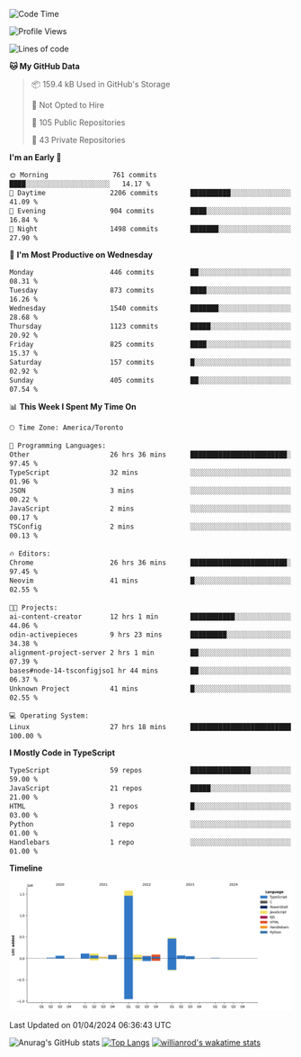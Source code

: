 <!--START_SECTION:waka-->
![Code Time](http://img.shields.io/badge/Code%20Time-1%2C366%20hrs%2024%20mins-blue)

![Profile Views](http://img.shields.io/badge/Profile%20Views-0-blue)

![Lines of code](https://img.shields.io/badge/From%20Hello%20World%20I%27ve%20Written-2.8%20million%20lines%20of%20code-blue)

**🐱 My GitHub Data** 

> 📦 159.4 kB Used in GitHub's Storage 
 > 
> 🚫 Not Opted to Hire
 > 
> 📜 105 Public Repositories 
 > 
> 🔑 43 Private Repositories 
 > 
**I'm an Early 🐤** 

```text
🌞 Morning                761 commits         ████░░░░░░░░░░░░░░░░░░░░░   14.17 % 
🌆 Daytime                2206 commits        ██████████░░░░░░░░░░░░░░░   41.09 % 
🌃 Evening                904 commits         ████░░░░░░░░░░░░░░░░░░░░░   16.84 % 
🌙 Night                  1498 commits        ███████░░░░░░░░░░░░░░░░░░   27.90 % 
```
📅 **I'm Most Productive on Wednesday** 

```text
Monday                   446 commits         ██░░░░░░░░░░░░░░░░░░░░░░░   08.31 % 
Tuesday                  873 commits         ████░░░░░░░░░░░░░░░░░░░░░   16.26 % 
Wednesday                1540 commits        ███████░░░░░░░░░░░░░░░░░░   28.68 % 
Thursday                 1123 commits        █████░░░░░░░░░░░░░░░░░░░░   20.92 % 
Friday                   825 commits         ████░░░░░░░░░░░░░░░░░░░░░   15.37 % 
Saturday                 157 commits         █░░░░░░░░░░░░░░░░░░░░░░░░   02.92 % 
Sunday                   405 commits         ██░░░░░░░░░░░░░░░░░░░░░░░   07.54 % 
```


📊 **This Week I Spent My Time On** 

```text
🕑︎ Time Zone: America/Toronto

💬 Programming Languages: 
Other                    26 hrs 36 mins      ████████████████████████░   97.45 % 
TypeScript               32 mins             ░░░░░░░░░░░░░░░░░░░░░░░░░   01.96 % 
JSON                     3 mins              ░░░░░░░░░░░░░░░░░░░░░░░░░   00.22 % 
JavaScript               2 mins              ░░░░░░░░░░░░░░░░░░░░░░░░░   00.17 % 
TSConfig                 2 mins              ░░░░░░░░░░░░░░░░░░░░░░░░░   00.13 % 

🔥 Editors: 
Chrome                   26 hrs 36 mins      ████████████████████████░   97.45 % 
Neovim                   41 mins             █░░░░░░░░░░░░░░░░░░░░░░░░   02.55 % 

🐱‍💻 Projects: 
ai-content-creator       12 hrs 1 min        ███████████░░░░░░░░░░░░░░   44.06 % 
odin-activepieces        9 hrs 23 mins       █████████░░░░░░░░░░░░░░░░   34.38 % 
alignment-project-server 2 hrs 1 min         ██░░░░░░░░░░░░░░░░░░░░░░░   07.39 % 
bases#node-14-tsconfigjso1 hr 44 mins        ██░░░░░░░░░░░░░░░░░░░░░░░   06.37 % 
Unknown Project          41 mins             █░░░░░░░░░░░░░░░░░░░░░░░░   02.55 % 

💻 Operating System: 
Linux                    27 hrs 18 mins      █████████████████████████   100.00 % 
```

**I Mostly Code in TypeScript** 

```text
TypeScript               59 repos            ███████████████░░░░░░░░░░   59.00 % 
JavaScript               21 repos            █████░░░░░░░░░░░░░░░░░░░░   21.00 % 
HTML                     3 repos             █░░░░░░░░░░░░░░░░░░░░░░░░   03.00 % 
Python                   1 repo              ░░░░░░░░░░░░░░░░░░░░░░░░░   01.00 % 
Handlebars               1 repo              ░░░░░░░░░░░░░░░░░░░░░░░░░   01.00 % 
```



**Timeline**

![Lines of Code chart](https://raw.githubusercontent.com/wise-introvert/wise-introvert/master/assets/bar_graph.png)


 Last Updated on 01/04/2024 06:36:43 UTC
<!--END_SECTION:waka-->

![Anurag's GitHub stats](https://github-readme-stats.vercel.app/api?username=wise-introvert&count_private=true&show_icons=true)
[![Top Langs](https://github-readme-stats.vercel.app/api/top-langs/?username=wise-introvert&langs_count=10)](https://github.com/anuraghazra/github-readme-stats)
[![willianrod's wakatime stats](https://github-readme-stats.vercel.app/api/wakatime?username=wiseintrovert)](https://github.com/anuraghazra/github-readme-stats)
